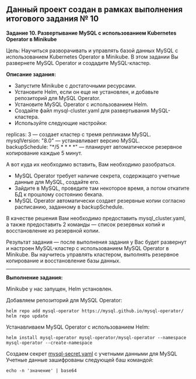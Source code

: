 **Данный проект создан в рамках выполнения итогового задания № 10**
---

**Задание 10. Развертывание MySQL с использованием Kubernetes Operator в Minikube** <br>

Цель: Научиться разворачивать и управлять базой данных MySQL с использованием Kubernetes Operator в Minikube. В этом задании Вы развернете MySQL Operator и создадите MySQL-кластер.

**Описание задания:** <br>
* Запустите Minikube с достаточными ресурсами.
* Установите Helm, если он еще не установлен, и добавьте репозиторий для MySQL Operator.
* Установите MySQL Operator с использованием Helm.
* Создайте файл mysql-cluster.yaml для развертывания MySQL-кластера.
* Используйте следующие настройки: <br>

replicas: 3 — создает кластер с тремя репликами MySQL. <br>
mysqlVersion: "8.0" — устанавливает версию MySQL. <br>
backupSchedule: "*/5 * * * *" — планирует автоматическое резервное копирование каждые 5 минут. <br>

А вот куда их необходимо вставить, Вам необходимо разобраться.

* MySQL Operator требует наличие секрета, содержащего учетные данные для MySQL, создайте его.
* Зайдите в MySQL, проведите там некоторое время, а потом откатите БД к прошлому состоянию бекапа.
* MySQL Operator автоматически создает резервные копии согласно расписанию, заданному в backupSchedule.

В качестве решения Вам необходимо предоставить mysql_cluster.yaml, а также предоставить 2 команды — список резервных копий и восстановление из резервной копии. <br>

Результат задания — после выполнения задания у Вас будет развернут и настроен MySQL-кластер с использованием MySQL Operator в Minikube. Вы научитесь управлять кластером, выполнять резервное копирование и восстановление базы данных.

---

**Выполнение задания:** <br>

Minikube у нас запущен, Helm установлен.

Добавляем репозиторий для MySQL Operator:
```
helm repo add mysql-operator https://mysql.github.io/mysql-operator/
helm repo update
```
Устанавливаем MySQL Operator с использованием Helm:
```
helm install mysql-operator mysql-operator/mysql-operator --namespace mysql-operator --create-namespace
```



Создаем секрет [mysql-secret.yaml](https://github.com/Mahach22/final_attestation/blob/main/10/mysql-secret.yaml) с учетными данными для MySQL 
Учетные данные зашифрованы следующей баш командой:
```
echo -n 'значение' | base64
```



